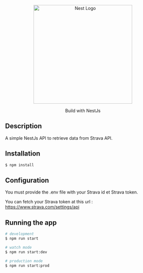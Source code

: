 <p align="center">
  <a href="http://nestjs.com/" target="blank"><img src="https://nestjs.com/img/logo_text.svg" width="320" alt="Nest Logo" /></a>
</p>
  
  <p align="center">Build with NestJs</p>

## Description

A simple NestJs API to retrieve data from Strava API.

## Installation

```bash
$ npm install
```

## Configuration

You must provide the .env file with your Strava id et Strava token.

You can fetch your Strava token at this url : https://www.strava.com/settings/api

## Running the app

```bash
# development
$ npm run start

# watch mode
$ npm run start:dev

# production mode
$ npm run start:prod
```
